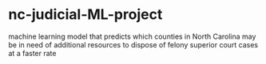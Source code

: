 # nc-judicial-ML-project
machine learning model that predicts which counties in North Carolina may be in need of additional resources to dispose of felony superior court cases at a faster rate
